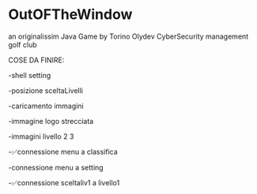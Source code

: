 # OutOFTheWindow
an originalissim Java Game by Torino Olydev CyberSecurity management golf club



COSE DA FINIRE:

-shell setting

-posizione sceltaLivelli

-caricamento immagini

-immagine logo strecciata

-immagini livello 2 3

-✅connessione menu a classifica

-connessione menu a setting

-✅connessione sceltaliv1 a livello1



